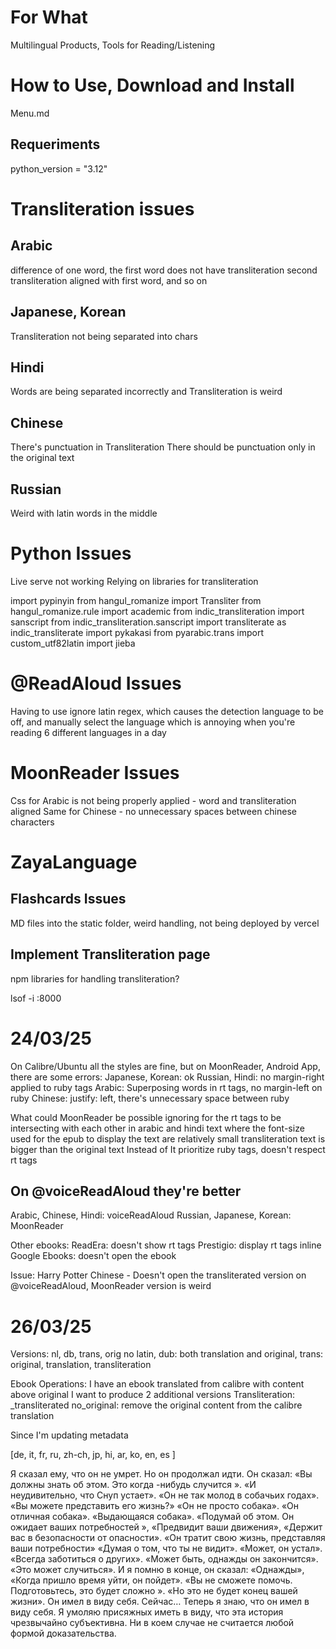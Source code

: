 # For What

Multilingual Products, Tools for Reading/Listening

# How to Use, Download and Install

Menu.md

## Requeriments

python_version = "3.12"


# Transliteration issues
## Arabic
difference of one word, the first word does not have transliteration
second transliteration aligned with first word, and so on

## Japanese, Korean
Transliteration not being separated into chars

## Hindi
Words are being separated incorrectly and Transliteration is weird

## Chinese
There's punctuation in Transliteration
There should be punctuation only in the original text

## Russian
Weird with latin words in the middle

# Python Issues
Live serve not working
Relying on libraries for transliteration

import pypinyin
from hangul_romanize import Transliter
from hangul_romanize.rule import academic
from indic_transliteration import sanscript
from indic_transliteration.sanscript import transliterate as indic_transliterate
import pykakasi
from pyarabic.trans import custom_utf82latin
import jieba

# @ReadAloud Issues
Having to use ignore latin regex, which causes the detection language to be off, and manually select the language
which is annoying when you're reading 6 different languages in a day

# MoonReader Issues
Css for Arabic is not being properly applied - word and transliteration aligned
Same for Chinese - no unnecessary spaces between chinese characters

# ZayaLanguage
## Flashcards Issues
MD files into the static folder, weird handling, not being deployed by vercel 

## Implement Transliteration page
npm libraries for handling transliteration?

lsof -i :8000


# 24/03/25
On Calibre/Ubuntu all the styles are fine, but on MoonReader, Android App, there are some errors:
Japanese, Korean: ok
Russian, Hindi: no margin-right applied to ruby tags
Arabic: Superposing words in rt tags, no margin-left on ruby
Chinese: justify: left, there's unnecessary space between ruby

What could MoonReader be possible ignoring for the rt tags to be intersecting with each other in arabic and hindi text where the font-size used for the epub to display the text are relatively small
transliteration text is bigger than the original text
Instead of 
It prioritize ruby tags, doesn't respect rt tags

## On @voiceReadAloud they're better
Arabic, Chinese, Hindi: voiceReadAloud
Russian, Japanese, Korean: MoonReader

Other ebooks:
ReadEra: doesn't show rt tags
Prestigio: display rt tags inline
Google Ebooks: doesn't open the ebook

Issue: Harry Potter Chinese - Doesn't open the transliterated version on @voiceReadAloud, MoonReader version is weird


# 26/03/25
Versions: nl, db, trans, orig
no latin, dub: both translation and original, trans: original, translation, transliteration

Ebook Operations: 
I have an ebook translated from calibre with content above original
I want to produce 2 additional versions
Transliteration: _transliterated
no_original: remove the original content from the calibre translation

Since I'm updating metadata


[de, it, fr, ru, zh-ch, jp, hi, ar, ko, en, es ]


Я сказал ему, что он не умрет.
Но он продолжал идти.
Он сказал: «Вы должны знать об этом.
Это когда -нибудь случится ».
«И неудивительно, что Снуп устает».
«Он не так молод в собачьих годах».
«Вы можете представить его жизнь?»
«Он не просто собака».
«Он отличная собака».
«Выдающаяся собака».
«Подумай об этом.
Он ожидает ваших потребностей »,
«Предвидит ваши движения»,
«Держит вас в безопасности от опасности».
«Он тратит свою жизнь, представляя ваши потребности»
«Думая о том, что ты не видит».
«Может, он устал».
«Всегда заботиться о других».
«Может быть, однажды он закончится».
«Это может случиться».
И я помню в конце, он сказал: «Однажды»,
«Когда пришло время уйти, он пойдет».
«Вы не сможете помочь.
Подготовьтесь, это будет сложно ».
«Но это не будет конец вашей жизни».
Он имел в виду себя.
Сейчас…
Теперь я знаю, что он имел в виду себя.
Я умоляю присяжных иметь в виду, что эта история чрезвычайно субъективна.
Ни в коем случае не считается любой формой доказательства.


